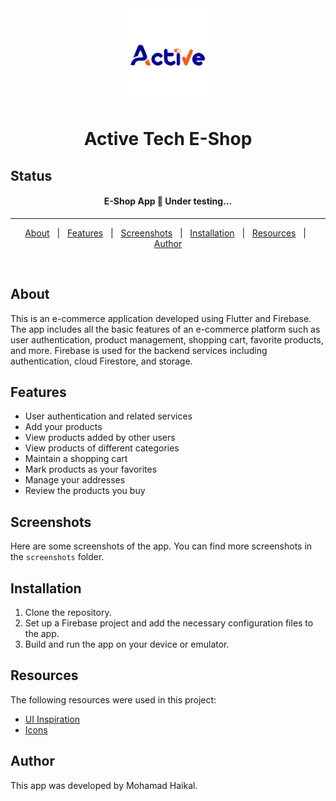 <div align="center" id="top"> 
  <img src="https://github.com/Mohamad-Haikal/ActiveTech_flutter_shop/blob/master/assets/images/launcher-icon.png" alt="App Icon" width="150" height="150"/>
</div>

<h1 align="center">Active Tech E-Shop</h1>

<!-- <p align="center">
  <img alt="Github top language" src="https://img.shields.io/github/languages/top/rahul-badgujar/e_commerce_app_flutter?color=56BEB8">

  <img alt="Github language count" src="https://img.shields.io/github/languages/count/rahul-badgujar/e_commerce_app_flutter?color=56BEB8">

  <img alt="Repository size" src="https://img.shields.io/github/repo-size/rahul-badgujar/e_commerce_app_flutter?color=56BEB8">

  <img alt="License" src="https://img.shields.io/github/license/rahul-badgujar/e_commerce_app_flutter?color=56BEB8">
</p> -->

## Status

<h4 align="center">
	E-Shop App 🚀 Under testing...
</h4>

<hr>

<p align="center">
  <a href="#about">About</a> &#xa0; | &#xa0; 
  <a href="#features">Features</a> &#xa0; | &#xa0;
  <a href="#screenshots">Screenshots</a> &#xa0; | &#xa0;
  <a href="#installation">Installation</a> &#xa0; | &#xa0;
  <a href="#resources">Resources</a> &#xa0; | &#xa0;
  <a href="#author">Author</a>
</p>

<br>

## About

This is an e-commerce application developed using Flutter and Firebase. The app includes all the basic features of an e-commerce platform such as user authentication, product management, shopping cart, favorite products, and more. Firebase is used for the backend services including authentication, cloud Firestore, and storage.

## Features

- User authentication and related services
- Add your products
- View products added by other users
- View products of different categories
- Maintain a shopping cart
- Mark products as your favorites
- Manage your addresses
- Review the products you buy

## Screenshots

Here are some screenshots of the app. You can find more screenshots in the `screenshots` folder.

## Installation

1. Clone the repository.
2. Set up a Firebase project and add the necessary configuration files to the app.
3. Build and run the app on your device or emulator.

## Resources

The following resources were used in this project:

- [UI Inspiration](https://github.com/abuanwar072/E-commerce-Complete-Flutter-UI)
- [Icons](https://www.flaticon.com/)

## Author

This app was developed by Mohamad Haikal.
